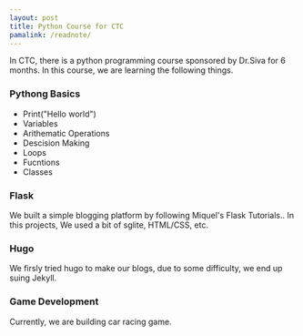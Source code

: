 ```yaml
---
layout: post
title: Python Course for CTC
pamalink: /readnote/
---
```


In CTC, there is a python programming course sponsored by Dr.Siva for 6 months. In this course, we are learning the following things.

### Pythong Basics

* Print("Hello world")
* Variables
* Arithematic Operations
* Descision Making
* Loops
* Fucntions
* Classes

### Flask

We built a simple blogging platform by following Miquel's Flask Tutorials..
In this projects, We used a bit of sglite, HTML/CSS, etc.

### Hugo

We firsly tried hugo to make our blogs, due to some difficulty, we end up suing Jekyll.

### Game Development

Currently, we are building car racing game.

